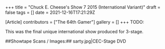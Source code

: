 +++
title = "Chuck E. Cheese's Show 7 2015 (International Variant)"
draft = false
tags = []
date = 2021-12-16T17:21:29Z

[Article]
contributors = ["The 64th Gamer"]
gallery = []
+++
TODO:

This was the final unique international show produced for 3-stage.

##Showtape Scans / Images:##
<gallery>
sarty.jpg|CEC-Stage DVD
</gallery>